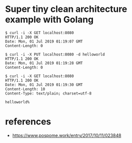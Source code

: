 # Super tiny clean architecture example with Golang

```
$ curl -i -X GET localhost:8080
HTTP/1.1 200 OK
Date: Mon, 01 Jul 2019 01:19:07 GMT
Content-Length: 0

$ curl -i -X PUT localhost:8080 -d helloworld
HTTP/1.1 200 OK
Date: Mon, 01 Jul 2019 01:19:28 GMT
Content-Length: 0

$ curl -i -X GET localhost:8080
HTTP/1.1 200 OK
Date: Mon, 01 Jul 2019 01:19:30 GMT
Content-Length: 10
Content-Type: text/plain; charset=utf-8

helloworld%
```

# references

- https://www.pospome.work/entry/2017/10/11/023848
